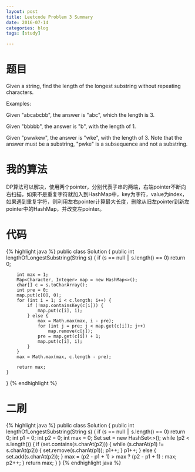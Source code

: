 ```yaml
---
layout: post
title: Leetcode Problem 3 Summary
date: 2016-07-14
categories: blog
tags: [study]

---
```


# 题目

Given a string, find the length of the longest substring without repeating characters.

Examples:

Given "abcabcbb", the answer is "abc", which the length is 3.

Given "bbbbb", the answer is "b", with the length of 1.

Given "pwwkew", the answer is "wke", with the length of 3. Note that the answer must be a substring, "pwke" is a subsequence and not a substring.

# 我的算法

DP算法可以解决，使用两个pointer，分别代表子串的两端，右端pointer不断向右扫描，如果不是重复字符就加入到HashMap中，key为字符，value为index，如果遇到重复字符，则利用左右pointer计算最大长度，删除从旧左pointer到新左pointer中的HashMap，并改变左pointer。

# 代码

{% highlight java %}
public class Solution {
    public int lengthOfLongestSubstring(String s) {
        if (s == null || s.length() == 0) return 0;
        
        int max = 1;
        Map<Character, Integer> map = new HashMap<>();
        char[] c = s.toCharArray();
        int pre = 0;
        map.put(c[0], 0);
        for (int i = 1; i < c.length; i++) {
            if (!map.containsKey(c[i])) {
                map.put(c[i], i);
            } else {
                max = Math.max(max, i - pre);
                for (int j = pre; j < map.get(c[i]); j++)
                    map.remove(c[j]);
                pre = map.get(c[i]) + 1;
                map.put(c[i], i);
            }
        }
        max = Math.max(max, c.length - pre);
        
        return max;
    }
}
{% endhighlight %}

# 二刷

{% highlight java %}
public class Solution {
    public int lengthOfLongestSubstring(String s) {
        if (s == null || s.length() == 0) return 0;
        int p1 = 0;
        int p2 = 0;
        int max = 0;
        Set<Character> set = new HashSet<>();
        while (p2 < s.length()) {
            if (set.contains(s.charAt(p2))) {
                while (s.charAt(p1) != s.charAt(p2)) {
                    set.remove(s.charAt(p1));
                    p1++;
                }
                p1++;
            } else {
                set.add(s.charAt(p2));
            }
            max = (p2 - p1 + 1) > max ? (p2 - p1 + 1) : max;
            p2++;
        }
        return max;
    }
}
{% endhighlight java %}
